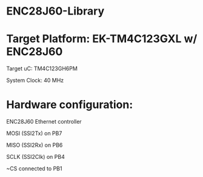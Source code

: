# ENC28J60-Library


# Target Platform: EK-TM4C123GXL w/ ENC28J60
 
 Target uC:       TM4C123GH6PM
 
 System Clock:    40 MHz
 
 # Hardware configuration:
 
 ENC28J60 Ethernet controller

 MOSI (SSI2Tx) on PB7

 MISO (SSI2Rx) on PB6

 SCLK (SSI2Clk) on PB4

 ~CS connected to PB1

